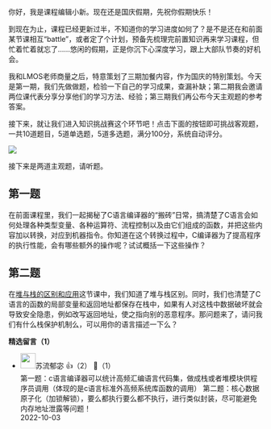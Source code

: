 你好，我是课程编辑小新。现在还是国庆假期，先祝你假期快乐！

到现在为止，课程已经更新过半，不知道你的学习进度如何了？是不是还在和前面某节课相互“battle”，或者定了个计划，预备先梳理完前置知识再来学习课程，但忙着忙着就忘了……悠闲的假期，正是你沉下心深度学习，跟上大部队节奏的好机会。

我和LMOS老师商量之后，特意策划了三期加餐内容，作为国庆的特别策划。今天是第一期，我们先做做题，检验一下自己的学习成果，查漏补缺；第二期我会邀请两位课代表分享分享他们的学习方法、经验；第三期我们再公布今天主观题的参考答案。

接下来，就让我们进入知识挑战赛这个环节吧！点击下面的按钮即可挑战客观题，一共10道题目，5道单选题，5道多选题，满分100分，系统自动评分。

[![](https://static001.geekbang.org/resource/image/28/a4/28d1be62669b4f3cc01c36466bf811a4.png?wh=1142%2A201)](http://time.geekbang.org/quiz/intro?act_id=4943&exam_id=11172)

接下来是两道主观题，请听题。

## 第一题

在前面课程里，我们一起揭秘了C语言编译器的“搬砖”日常，搞清楚了C语言会如何处理各种类型变量、各种运算符、流程控制以及由它们组成的函数，并把这些内容加以转换，对应到机器指令。你知道在这个转换过程中，C编译器为了提高程序的执行性能，会有哪些额外的操作呢？试试概括一下这些操作？

## 第二题

在[堆与栈的区别和应用](https://time.geekbang.org/column/article/572830)这节课中，我们知道了堆与栈区别。同时，我们也清楚了C语言的函数的局部变量和返回地址都保存在栈中，如果有人对这栈中数据破坏就会导致安全隐患，例如改写返回地址，使之指向别的恶意程序。那问题来了，请问我们有什么栈保护机制么，可以用你的语言描述一下么？
<div><strong>精选留言（1）</strong></div><ul>
<li><img src="https://static001.geekbang.org/account/avatar/00/29/a6/ad/e65aec4c.jpg" width="30px"><span>苏流郁宓</span> 👍（2） 💬（1）<div>第一题：c语言编译器可以统计高频汇编语言代码集，做成栈或者堆模块供程序员调用（体现的是c语言标准外高频系统库函数的调用）
第二题：核心数据原子化（加锁解锁），要么都执行要么都不执行，进行类似封装，尽可能避免内存地址泄露等问题！</div>2022-10-03</li><br/>
</ul>